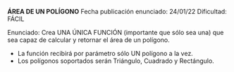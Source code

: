 **ÁREA DE UN POLÍGONO**
 Fecha publicación enunciado: 24/01/22
 Dificultad: FÁCIL
 
 Enunciado: Crea UNA ÚNICA FUNCIÓN (importante que sólo sea una) que sea capaz de calcular y retornar el área de un polígono.
 - La función recibirá por parámetro sólo UN polígono a la vez.
 - Los polígonos soportados serán Triángulo, Cuadrado y Rectángulo.

